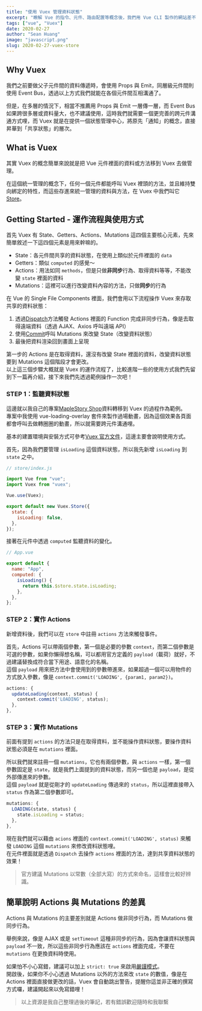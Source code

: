 ```yaml
---
title: "使用 Vuex 管理資料狀態"
excerpt: "瞭解 Vue 的指令、元件、路由配置等概念後，我們用 Vue CLI 製作的網站差不多告一段落了！然而 Vue 生態圈還有一個必備技能是 Vuex，我們現在就來把 Vuex 也加入專案，讓我們的資料狀態可以跨元件同步。"
tags: ["vue", "Vuex"]
date: 2020-02-27
author: "Sean Huang"
image: "javascript.png"
slug: 2020-02-27-vuex-store
---
```


## Why Vuex

我們之前要做父子元件間的資料傳遞時，會使用 Props 與 Emit，同層級元件間則使用 Event Bus，透過以上方式我們就能在各個元件間互相溝通了。

但是，在多層的情況下，相當不推薦用 Props 與 Emit 一層傳一層，而 Event Bus 如果跨很多層或資料量大，也不建議使用，這時我們就需要一個更完善的跨元件溝通方式哩，而 Vuex 就是在提供一個狀態管理中心，將原先「通知」的概念，直接昇華到「共享狀態」的層次。

## What is Vuex

其實 Vuex 的概念簡單來說就是把 Vue 元件裡面的資料或方法移到 Vuex 去做管理。

在這個統一管理的概念下，任何一個元件都能呼叫 Vuex 裡頭的方法，並且維持雙向綁定的特性，而這些存進來統一管理的資料與方法，在 Vuex 中我們叫它[Store](https://vuex.vuejs.org/zh/api/#vuex-store)。

## Getting Started - 運作流程與使用方式

首先 Vuex 有 State、Getters、Actions、Mutations 這四個主要核心元素，先來簡單敘述一下這四個元素是用來幹嘛的。

- State：各元件間共享的資料狀態，在使用上類似於元件裡面的 `data`
- Getters：類似 `computed` 的感覺～
- Actions：用法如同 `methods`，但是只做**非同步**行為、取得資料等等，不能改變 `state` 裡面的資料
- Mutations：這裡可以進行改變資料內容的方法，只做**同步**的行為

在 Vue 的 Single File Components 裡面，我們會用以下流程操作 Vuex 來存取共享的資料狀態：

1. 透過[Dispatch](https://vuex.vuejs.org/zh/api/#dispatch)方法觸發 Actions 裡面的 Function 完成非同步行為，像是去取得遠端資料（透過 AJAX、Axios 呼叫遠端 API）
2. 使用[Commit](https://vuex.vuejs.org/zh/api/#commit)呼叫 Mutations 來改變 State（改變資料狀態）
3. 最後把資料渲染回到畫面上呈現

第一步的 Actions 是在取得資料，還沒有改變 State 裡面的資料，改變資料狀態要到 Mutations 這個階段才會更改。  
以上這三個步驟大概就是 Vuex 的運作流程了，比較進階一些的使用方式我們先留到下一篇再介紹，接下來我們先透過範例操作一次吧！

### STEP 1：監聽資料狀態

這邊就以我自己的專案[MapleStory Shop](https://sealman234.github.io/MapleStoryShopV4/#/index)資料轉移到 Vuex 的過程作為範例。  
專案中我使用 vue-loading-overlay 套件來製作過場動畫，因為這個效果各頁面都會呼叫去做轉圈圈的動畫，所以就需要跨元件溝通哩。

基本的建置環境與安裝方式可參考[Vuex 官方文件](https://vuex.vuejs.org/zh/installation.html)，這邊主要會說明使用方式。

首先，因為我們要管理 `isLoading` 這個資料狀態，所以我先新增 `isLoading` 到 `state` 之中。

```javascript
// store/index.js

import Vue from "vue";
import Vuex from "vuex";

Vue.use(Vuex);

export default new Vuex.Store({
  state: {
    isLoading: false,
  },
});
```

接著在元件中透過 `computed` 監聽資料的變化。

```javascript
// App.vue

export default {
  name: "App",
  computed: {
    isLoading() {
      return this.$store.state.isLoading;
    },
  },
};
```

### STEP 2：實作 Actions

新增資料後，我們可以在 `store` 中註冊 `actions` 方法來觸發事件。

首先，Actions 可以帶兩個參數，第一個是必要的參數 `context`，而第二個參數是可選的參數，如果你懶得想名稱，可以都用官方定義的 `payload`（載荷）就好，不過建議替換成符合當下用途、語意化的名稱。  
這個 `payload` 用來把方法中會使用到的參數帶進來，如果超過一個可以用物件的方式放入參數，像是 `context.commit('LOADING', {param1, param2})`。

```javascript
actions: {
  updateLoading(context, status) {
    context.commit('LOADING', status);
  },
},
```

### STEP 3：實作 Mutations

前面有提到 `actions` 的方法只是在取得資料，並不能操作資料狀態，要操作資料狀態必須是在 `mutations` 裡面。

所以我們就來註冊一個 `mutations`，它也有兩個參數，與 `actions` 一樣，第一個參數固定是 `state`，就是我們上面提到的資料狀態，而另一個也是 `payload`，是從外部傳進來的參數。  
這個 `payload` 就是從剛才的 `updateLoading` 傳過來的 `status`，所以這裡直接帶入 `status` 作為第二個參數即可。

```javascript
mutations: {
  LOADING(state, status) {
    state.isLoading = status;
  },
},
```

現在我們就可以藉由 `acions` 裡面的 `context.commit('LOADING', status)` 來觸發 `LOADING` 這個 `mutations` 來修改資料狀態哩。  
在元件裡面就是透過 `Dispatch` 去操作 `actions` 裡面的方法，達到共享資料狀態的效果！

> 官方建議 Mutations 以常數（全部大寫）的方式來命名，這樣會比較好辨識。

## 簡單說明 Actions 與 Mutations 的差異

Actions 與 Mutations 的主要差別就是 Actions 做非同步行為，而 Mutations 做同步行為。

舉例來說，像是 AJAX 或是 `setTimeout` 這種非同步的行為，因為會讓資料狀態與 `payload` 不一致，所以這些非同步行為應該在 `actions` 裡面完成，不要在 `mutations` 在更換資料時使用。

如果怕不小心寫錯，建議可以加上 `strict: true` 來啟用[嚴謹模式](https://vuex.vuejs.org/zh/api/#strict)。  
開啟後，如果你不小心透過 Mutations 以外的方法來改 `state` 的數值，像是在 Actions 裡面直接做更改的話，Vuex 會自動跳出警告，提醒你這並非正確的撰寫方式囉，建議開起來以免寫錯哩！

> 以上資源是我自己整理過後的筆記，若有錯誤歡迎隨時和我聯繫
